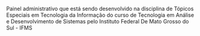 Painel administrativo que está sendo desenvolvido na disciplina de Tópicos Especiais em Tecnologia da Informação do curso de Tecnologia em Análise e Desenvolvimento de Sistemas pelo Instituto Federal De Mato Grosso do Sul - IFMS
